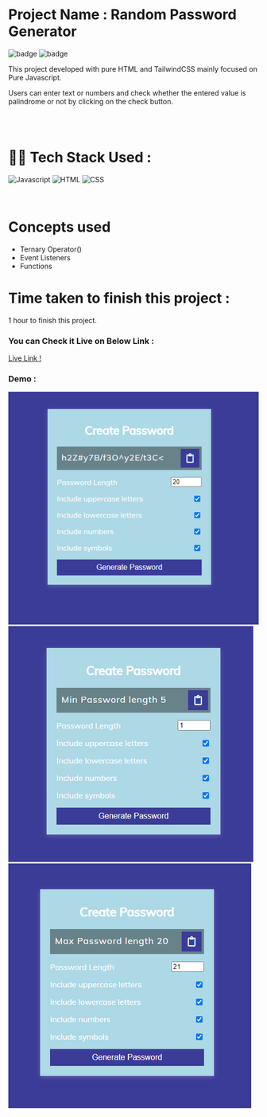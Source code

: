 # Project Name : **Random Password Generator** 
![badge](https://img.shields.io/badge/iNeuron-LCO-green) ![badge](https://img.shields.io/badge/Hitesh--Choudhary-Full%20Stack%20Javascript%20Course-orange)

This project developed with pure HTML and TailwindCSS mainly focused on Pure Javascript. <br/>

Users can enter text or numbers and check whether the entered value is palindrome or not by clicking on the check button.  

<br/>

<br/>

# 👩‍💻 Tech Stack Used :

![Javascript](https://img.shields.io/badge/JavaScript-F7DF1E?style=for-the-badge&logo=javascript&logoColor=black) ![HTML](https://img.shields.io/badge/HTML5-E34F26?style=for-the-badge&logo=html5&logoColor=white) ![CSS](https://img.shields.io/badge/CSS-239120?&style=for-the-badge&logo=css3&logoColor=white) 

<br/>

# Concepts used 
- Ternary Operator()
- Event Listeners
- Functions


# Time taken to finish this project :

1 hour to finish this project.

### You can Check it Live on Below Link :

[Live Link !](https://new-random-password-generator.netlify.app/)

### Demo :

![App Image](https://github.com/anitha-nagadasarink/random-password-generator/blob/Javascript-projects/Image/demo.PNG)
![Min Value](https://github.com/anitha-nagadasarink/random-password-generator/blob/Javascript-projects/Image/demo-1.PNG)
![Max Value](https://github.com/anitha-nagadasarink/random-password-generator/blob/Javascript-projects/Image/demo-2.PNG)


